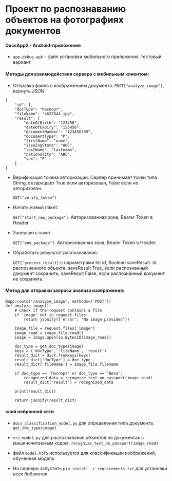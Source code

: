 # Проект по распознаванию объектов на фотографиях документов
 
#### DocsApp2 - Android-приложение
- `app-debug.apk` - файл установки мобильного приложения, тестовый вариант

#### Методы для взаимодействия сервера с мобильным клиентом:

- Отправка файла с изображением документа. 
`POST["analyze_image"]`, вернуть JSON 
```
{
    "id": 1,
    "docType": "Паспорт",
    "fileName": "4637844.jpg",
    "result": {
        "dateOfBirth": "123456",
        "dateOfExpiry": "123456",
        "documentNumber": "123456789",
        "documentType": "P",
        "firstName": "name",
        "issuingState": "ABC",
        "lastName": "lastname",
        "nationality": "ABC",
        "sex": "F"
    }
}
```
- Верификация токена авторизации. Сервер принимает токен типа String, возвращает True если авторизован, False если не авторизован.
    
    `GET["verify_token"]`

- Начать новый пакет. 
    
    `GET["start_new_package"]`. Авторизованная зона, Bearer Token в Header.

- Завершить пакет.

     `GET["end_package"]`. Авторизованная зона, Bearer Token в Header.

- Обработать результат распознавания. 

    `GET["process_result]` с параметрами Int id, Boolean saveResult. Id распознанного объекта, saveResult True, если распознанный документ сохранить, saveResult False, если распознанный документ не сохранять.



#### Метод для отправки запроса анализа изображения:
```
@app.route('/analyze_image', methods=['POST'])
def analyze_image():
    # Check if the request contains a file
    if 'image' not in request.files:
        return jsonify({'error': 'No image provided'})

    image_file = request.files['image']
    image_read = image_file.read()
    image = Image.open(io.BytesIO(image_read))

    doc_type = get_doc_type(image)
    keys = ('docType', 'fileName', 'result')
    result_dict = dict.fromkeys(keys)
    result_dict['docType'] = doc_type
    result_dict['fileName'] = image_file.filename

    if doc_type == 'Паспорт' or doc_type == 'Виза':
        recognized_data = recognize_text_on_passport(image_read)
        result_dict['result'] = recognized_data

    print(result_dict)

    return jsonify(result_dict)
```

#### слой нейронной сети
- `docs_classification_model.py` для определения типа документа, `get_doc_type(image)`

- `mrz_model.py` для распознавания объектов на документах с машиночитаемым кодом, `recognize_text_on_passport(image_read)`

- файл `model.hdf5` используется для классификации изображений, обученная модель

- На сервере запустить `pip install -r requirements.txt` для установки всех библиотек
